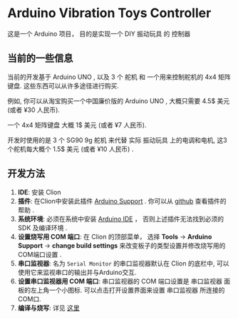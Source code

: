 # Arduino Vibration Toys Controller

这是一个 Arduino 项目， 目的是实现一个 DIY 振动玩具 的 控制器



## 当前的一些信息

当前的开发基于 Arduino UNO , 以及 3 个 舵机 和 一个用来控制舵机的 4x4 矩阵键盘. 这些东西可以从许多途径进行购买. 

例如, 你可以从淘宝购买一个中国廉价版的 Arduino UNO , 大概只需要 4.5$ 美元 (或者 ¥30 人民币). 

一个 4x4 矩阵键盘 大概 1$ 美元 (或者 ¥7 人民币). 

开发时使用的是 3 个 SG90 9g 舵机 来代替 实际 振动玩具 上的电调和电机, 这3个舵机每大概个 1.5$ 美元 (或者 ¥10 人民币) . 



## 开发方法

1. **IDE**: 安装 Clion 
1. **插件**: 在Clion中安装此插件 [Arduino Support](https://plugins.jetbrains.com/plugin/11301-arduino-support/) . 你可以从 [github](https://github.com/vsch/CLionArduinoPlugin) 查看插件的帮助 .
1. **系统环境**: 必须在系统中安装 [Arduino IDE](https://www.arduino.cc/en/main/software) ， 否则上述插件无法找到必须的 SDK 及编译环境 .
1. **设置烧写用 COM 端口**: 在 Clion 的顶部菜单， 选择 **Tools** -> **Arduino Support** -> **change build settings** 来改变板子的类型设置并修改烧写用的COM端口设置 .
1. **串口监视器**: 名为 ```Serial Monitor``` 的串口监视器默认在 Clion 的底栏中, 可以使用它来监视串口的输出并与Arduino交互. 
1. **设置串口监视器用 COM 端口**: 串口监视器的 COM 端口设置是 串口监视器 面板的左上角一个小图标. 可以点击打开设置界面来设置 串口监视器 所连接的COM口.
1. **编译与烧写**: 详见 [这里](https://github.com/vsch/CLionArduinoPlugin#uploading-a-sketch)
